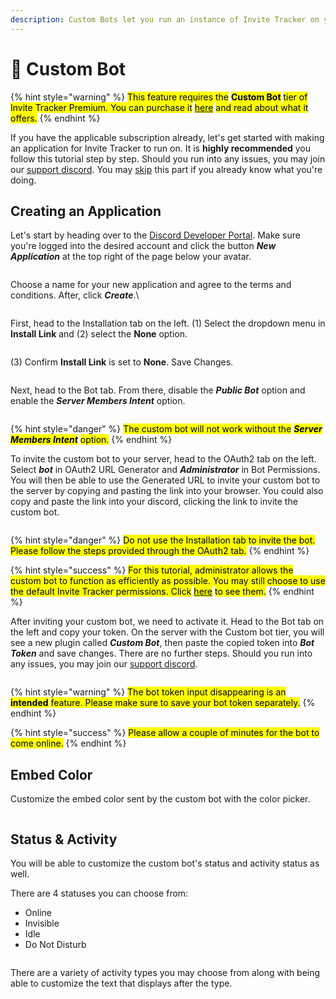```yaml
---
description: Custom Bots let you run an instance of Invite Tracker on your own application.
---
```


# 🤖 Custom Bot

{% hint style="warning" %}
<mark style="color:$warning;">This feature requires the</mark> <mark style="color:$warning;"></mark><mark style="color:$warning;">**Custom Bot**</mark> <mark style="color:$warning;"></mark><mark style="color:$warning;">tier of Invite Tracker Premium. You can purchase it</mark> [<mark style="color:$warning;">here</mark>](https://invite-tracker.com/premium) <mark style="color:$warning;">and read about what it offers.</mark>
{% endhint %}

If you have the applicable subscription already, let's get started with making an application for Invite Tracker to run on. It is **highly recommended** you follow this tutorial step by step. Should you run into any issues, you may join our [support discord](https://discord.gg/8RwBGuf). You may [skip](custom-bot.md#embed-color) this part if you already know what you're doing.

## Creating an Application

Let's start by heading over to the [Discord Developer Portal](https://discord.com/developers/applications). Make sure you're logged into the desired account and click the button _**New Application**_ at the top right of the page below your avatar.

<figure><img src="../../.gitbook/assets/devappi1.png" alt=""><figcaption></figcaption></figure>

Choose a name for your new application and agree to the terms and conditions. After, click _**Create**_.\


<figure><img src="../../.gitbook/assets/devappi2.png" alt=""><figcaption></figcaption></figure>

First, head to the Installation tab on the left. (1) Select the dropdown menu in **Install Link** and (2) select the **None** option.

<figure><img src="../../.gitbook/assets/installlink1.png" alt=""><figcaption></figcaption></figure>

(3) Confirm **Install Link** is set to **None**. Save Changes.

<figure><img src="../../.gitbook/assets/installlink2.png" alt=""><figcaption></figcaption></figure>

Next, head to the Bot tab. From there, disable the _**Public Bot**_ option and enable the _**Server Members Intent**_ option.

<figure><img src="../../.gitbook/assets/app_perms.gif" alt=""><figcaption></figcaption></figure>

{% hint style="danger" %}
<mark style="color:$danger;">The custom bot will not work without the</mark> <mark style="color:$danger;"></mark>_<mark style="color:$danger;">**Server Members Intent**</mark>_ <mark style="color:$danger;"></mark><mark style="color:$danger;">option.</mark>
{% endhint %}

To invite the custom bot to your server, head to the OAuth2 tab on the left. Select _**bot**_ in OAuth2 URL Generator and _**Administrator**_ in Bot Permissions. You will then be able to use the Generated URL to invite your custom bot to the server by copying and pasting the link into your browser. You could also copy and paste the link into your discord, clicking the link to invite the custom bot.

<figure><img src="../../.gitbook/assets/app_invite.gif" alt=""><figcaption></figcaption></figure>

{% hint style="danger" %}
<mark style="color:$danger;">Do not use the Installation tab to invite the bot. Please follow the steps provided through the OAuth2 tab.</mark>
{% endhint %}

{% hint style="success" %}
<mark style="color:$success;">For this tutorial, administrator allows the custom bot to function as efficiently as possible. You may still choose to use the default Invite Tracker permissions. Click</mark> [<mark style="color:$success;">here</mark>](../../faq.md#what-are-the-required-permissions-for-invite-tracker) <mark style="color:$success;">to see them.</mark>
{% endhint %}

After inviting your custom bot, we need to activate it. Head to the Bot tab on the left and copy your token. On the server with the Custom bot tier, you will see a new plugin called _**Custom Bot**_, then paste the copied token into _**Bot Token**_ and save changes. There are no further steps. Should you run into any issues, you may join our [support discord](https://discord.gg/8RwBGuf).

<figure><img src="../../.gitbook/assets/app_token.gif" alt=""><figcaption></figcaption></figure>

{% hint style="warning" %}
<mark style="color:$warning;">The bot token input disappearing is an</mark> <mark style="color:$warning;"></mark><mark style="color:$warning;">**intended**</mark> <mark style="color:$warning;"></mark><mark style="color:$warning;">feature. Please make sure to save your bot token separately.</mark>&#x20;
{% endhint %}

{% hint style="success" %}
<mark style="color:$success;">Please allow a couple of minutes for the bot to come online.</mark>
{% endhint %}

## Embed Color

Customize the embed color sent by the custom bot with the color picker.

<figure><img src="../../.gitbook/assets/CB_embedcolor.png" alt=""><figcaption></figcaption></figure>

## Status & Activity

You will be able to customize the custom bot's status and activity status as well.

There are 4 statuses you can choose from:

* Online
* Invisible
* Idle
* Do Not Disturb

<figure><img src="../../.gitbook/assets/CB_status.png" alt=""><figcaption></figcaption></figure>

There are a variety of activity types you may choose from along with being able to customize the text that displays after the type.

<figure><img src="../../.gitbook/assets/CB_activity.png" alt=""><figcaption></figcaption></figure>
